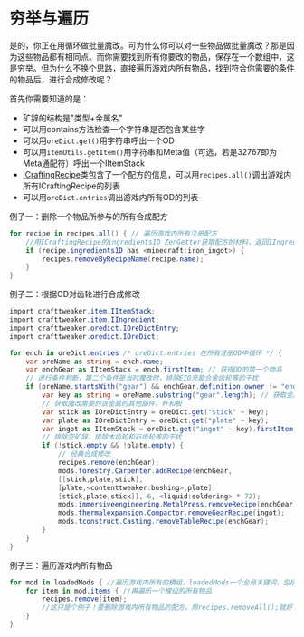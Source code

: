 # 穷举与遍历

是的，你正在用循环做批量魔改。可为什么你可以对一些物品做批量魔改？那是因为这些物品都有相同点。而你需要找到所有你要改的物品，保存在一个数组中，这是穷举。但为什么不换个思路，直接遍历游戏内所有物品，找到符合你需要的条件的物品后，进行合成修改呢？

首先你需要知道的是：

* 矿辞的结构是"类型+金属名"
* 可以用contains方法检查一个字符串是否包含某些字
* 可以用`oreDict.get()`用字符串呼出一个OD
* 可以用`itemUtils.getItem()`用字符串和Meta值（可选，若是32767即为Meta通配符）呼出一个IItemStack
* [ICraftingRecipe](https://docs.blamejared.com/1.12/en/Vanilla/Recipes/Crafting/ICraftingRecipe/)类包含了一个配方的信息，可以用`recipes.all()`调出游戏内所有ICraftingRecipe的列表
* 可以用`oreDict.entries`调出游戏内所有OD的列表

例子一：删除一个物品所参与的所有合成配方

```csharp
for recipe in recipes.all() { // 遍历游戏内所有注册配方
    //用ICraftingRecipe的ingredients1D ZenGetter获取配方的材料，返回IIngredient[]
    if (recipe.ingredients1D has <minecraft:iron_ingot>) {
        recipes.removeByRecipeName(recipe.name);
    }
}
```

例子二：根据OD对齿轮进行合成修改

```csharp
import crafttweaker.item.IItemStack;
import crafttweaker.item.IIngredient;
import crafttweaker.oredict.IOreDictEntry;
import crafttweaker.oredict.IOreDict;

for ench in oreDict.entries /* oreDict.entries 在所有注册OD中循环 */ {
    var oreName as string = ench.name;
    var enchGear as IItemStack = ench.firstItem; // 获得OD的第一个物品
    // 进行条件判断，第二个条件是当时魔改时，排除EIO充能合金齿轮等的干扰
    if (oreName.startsWith("gear") && enchGear.definition.owner != "enderio") {
        var key as string = oreName.substring("gear".length); // 获取金属名
        // 获取魔改需要的该金属的其他部件，杆和板
        var stick as IOreDictEntry = oreDict.get("stick" ~ key);
        var plate as IOreDictEntry = oreDict.get("plate" ~ key);
        var ingot as IItemStack = oreDict.get("ingot" ~ key).firstItem;
        // 排除空矿辞，排除木齿轮和石齿轮等的干扰
        if (!stick.empty && !plate.empty) {
            // 经典合成修改
            recipes.remove(enchGear); 
            mods.forestry.Carpenter.addRecipe(enchGear,
            [[stick,plate,stick],
            [plate,<contenttweaker:bushing>,plate],
            [stick,plate,stick]], 6, <liquid:soldering> * 72); 
            mods.immersiveengineering.MetalPress.removeRecipe(enchGear);
            mods.thermalexpansion.Compactor.removeGearRecipe(ingot); 
            mods.tconstruct.Casting.removeTableRecipe(enchGear); 
        }
    }
}
```

例子三：遍历游戏内所有物品

```csharp
for mod in loadedMods { //遍历游戏内所有的模组，loadedMods一个全局关键词，包括游戏内所有模组(IMod[string])
    for item in mod.items { //再遍历一个模组的所有物品
        recipes.remove(item); 
        //这只是个例子！要删除游戏内所有物品的配方，用recipes.removeAll();就好了
    }
}
```

